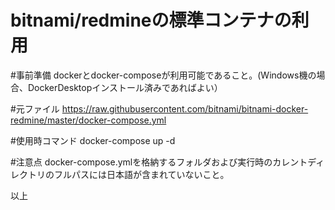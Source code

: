 # bitnami/redmineの標準コンテナの利用

#事前準備
dockerとdocker-composeが利用可能であること。(Windows機の場合、DockerDesktopインストール済みであればよい）

#元ファイル
https://raw.githubusercontent.com/bitnami/bitnami-docker-redmine/master/docker-compose.yml

#使用時コマンド
docker-compose up -d

#注意点
docker-compose.ymlを格納するフォルダおよび実行時のカレントディレクトリのフルパスには日本語が含まれていないこと。

以上